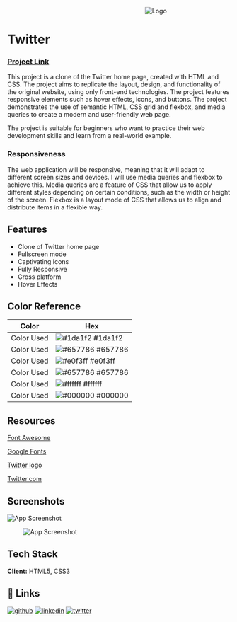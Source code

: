 &nbsp; &nbsp; &nbsp; &nbsp; &nbsp; &nbsp; &nbsp; &nbsp; &nbsp; &nbsp; &nbsp; &nbsp; &nbsp; &nbsp; &nbsp; &nbsp; &nbsp; &nbsp; &nbsp; &nbsp; &nbsp; &nbsp; &nbsp; &nbsp; &nbsp; &nbsp; &nbsp; &nbsp; &nbsp; &nbsp; &nbsp; &nbsp; &nbsp; &nbsp; &nbsp; &nbsp; &nbsp; &nbsp; &nbsp; &nbsp;![Logo](https://www.freeiconspng.com/uploads/download-logo-twitter-blue-symbol-24.png)

# Twitter

### [Project Link](https://its-lakshya.github.io/Twitter/)

This project is a clone of the Twitter home page, created with HTML and CSS. The project aims to replicate the layout, design, and functionality of the original website, using only front-end technologies. The project features responsive elements such as hover effects, icons, and buttons. The project demonstrates the use of semantic HTML, CSS grid and flexbox, and media queries to create a modern and user-friendly web page.

The project is suitable for beginners who want to practice their web development skills and learn from a real-world example.

### Responsiveness

The web application will be responsive, meaning that it will adapt to different screen sizes and devices. I will use media queries and flexbox to achieve this. Media queries are a feature of CSS that allow us to apply different styles depending on certain conditions, such as the width or height of the screen. Flexbox is a layout mode of CSS that allows us to align and distribute items in a flexible way.

## Features

- Clone of Twitter home page
- Fullscreen mode
- Captivating Icons
- Fully Responsive
- Cross platform
- Hover Effects

## Color Reference

| Color             | Hex                                                                |
| ----------------- | ------------------------------------------------------------------ |
| Color Used | ![#1da1f2](https://via.placeholder.com/10/1da1f2?text=+) #1da1f2 |
| Color Used | ![#657786](https://via.placeholder.com/10/657786?text=+) #657786 |
| Color Used | ![#e0f3ff](https://via.placeholder.com/10/e0f3ff?text=+) #e0f3ff |
| Color Used | ![#657786](https://via.placeholder.com/10/657786?text=+) #657786 |
| Color Used | ![#ffffff](https://via.placeholder.com/10/ffffff?text=+) #ffffff |
| Color Used | ![#000000](https://via.placeholder.com/10/000000?text=+) #000000 |


## Resources

[Font Awesome](https://fontawesome.com/)

[Google Fonts](https://fonts.google.com/)

[Twitter logo](https://assets.stickpng.com/images/580b57fcd9996e24bc43c53e.png)

[Twitter.com](https://twitter.com/i/flow/login?redirect_after_login=%2F)


## Screenshots

![App Screenshot](https://i.postimg.cc/J7Bnt8mT/Screenshot-1486.png)

&nbsp; &nbsp; &nbsp; &nbsp; &nbsp;![App Screenshot](https://i.postimg.cc/HkL1c0Xp/Screenshot-2023-07-23-142145.png)

## Tech Stack

**Client:** HTML5, CSS3

## 🔗 Links
[![github](https://img.shields.io/badge/my_portfolio-000?style=for-the-badge&logo=ko-fi&logoColor=white)](https://github.com/its-lakshya)
[![linkedin](https://img.shields.io/badge/linkedin-0A66C2?style=for-the-badge&logo=linkedin&logoColor=white)](https://www.linkedin.com/in/lakshyakumar-/)
[![twitter](https://img.shields.io/badge/twitter-1DA1F2?style=for-the-badge&logo=twitter&logoColor=white)](https://twitter.com/its_lakshya)


